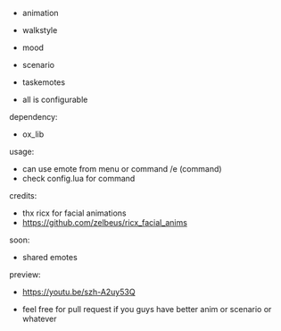 - animation
- walkstyle
- mood
- scenario
- taskemotes

- all is configurable

dependency:
- ox_lib

usage:
- can use emote from menu or command /e (command) 
- check config.lua for command

credits:
- thx ricx for facial animations
- https://github.com/zelbeus/ricx_facial_anims


soon:
- shared emotes

preview:
- https://youtu.be/szh-A2uy53Q

- feel free for pull request if you guys have better anim or scenario or whatever